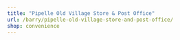 ```yaml
---
title: "Pipelle Old Village Store & Post Office"
url: /barry/pipelle-old-village-store-and-post-office/
shop: convenience
---
```

